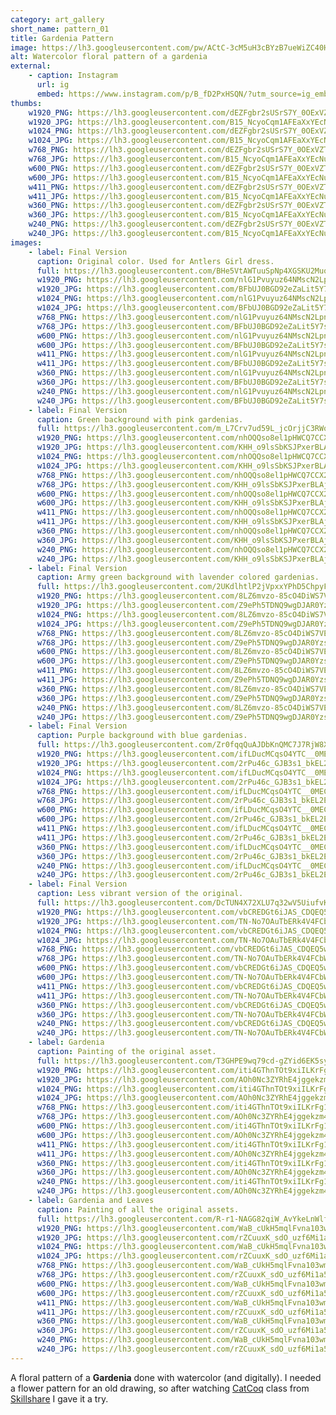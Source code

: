 ```yaml
---
category: art_gallery
short_name: pattern_01
title: Gardenia Pattern
image: https://lh3.googleusercontent.com/pw/ACtC-3cM5uH3cBYzB7ueWiZC40HmmyQd-VKJh84hPpPLcG5cXKqHKLkFrg0Lcep0dl6tdDDLsVEIdXJVnP0a9LpVI3BvBH95cpzVcwNyktLvCK8l6qpYabGJ_oy_fTgF6xWuUUMV_dk_R1lIFPA9bvvnZOOj=w1200-h630-no?authuser=0
alt: Watercolor floral pattern of a gardenia
external:
    - caption: Instagram
      url: ig
      embed: https://www.instagram.com/p/B_fD2PxHSQN/?utm_source=ig_embed&amp;utm_campaign=loading
thumbs:
    w1920_PNG: https://lh3.googleusercontent.com/dEZFgbr2sUSrS7Y_0OExVZT9U8Fh8CSYrR009sWjqLP7NjZLcsEzZA-RMBz1YM0q11Hu9uvRugAgJZCo42P_0Qjr5museYuZJJnwbHICEcb3pdkljYqhzLg80jf9JatyUDm-j9Yi_Q=w355
    w1920_JPG: https://lh3.googleusercontent.com/B15_NcyoCqm1AFEaXxYEcNuTRKalsi0_0Vtjm8yrkH8t6y7nckd771kZ0fAhb4IbWcQgRWZOfu4xAK3DnAGcpzECb6TQwjEGlaMi0TLNaODX46qmYCGGHAtmeAfVHK8UDbfPLci10w=w355
    w1024_PNG: https://lh3.googleusercontent.com/dEZFgbr2sUSrS7Y_0OExVZT9U8Fh8CSYrR009sWjqLP7NjZLcsEzZA-RMBz1YM0q11Hu9uvRugAgJZCo42P_0Qjr5museYuZJJnwbHICEcb3pdkljYqhzLg80jf9JatyUDm-j9Yi_Q=w284
    w1024_JPG: https://lh3.googleusercontent.com/B15_NcyoCqm1AFEaXxYEcNuTRKalsi0_0Vtjm8yrkH8t6y7nckd771kZ0fAhb4IbWcQgRWZOfu4xAK3DnAGcpzECb6TQwjEGlaMi0TLNaODX46qmYCGGHAtmeAfVHK8UDbfPLci10w=w284
    w768_PNG: https://lh3.googleusercontent.com/dEZFgbr2sUSrS7Y_0OExVZT9U8Fh8CSYrR009sWjqLP7NjZLcsEzZA-RMBz1YM0q11Hu9uvRugAgJZCo42P_0Qjr5museYuZJJnwbHICEcb3pdkljYqhzLg80jf9JatyUDm-j9Yi_Q=w213
    w768_JPG: https://lh3.googleusercontent.com/B15_NcyoCqm1AFEaXxYEcNuTRKalsi0_0Vtjm8yrkH8t6y7nckd771kZ0fAhb4IbWcQgRWZOfu4xAK3DnAGcpzECb6TQwjEGlaMi0TLNaODX46qmYCGGHAtmeAfVHK8UDbfPLci10w=w213
    w600_PNG: https://lh3.googleusercontent.com/dEZFgbr2sUSrS7Y_0OExVZT9U8Fh8CSYrR009sWjqLP7NjZLcsEzZA-RMBz1YM0q11Hu9uvRugAgJZCo42P_0Qjr5museYuZJJnwbHICEcb3pdkljYqhzLg80jf9JatyUDm-j9Yi_Q=w166
    w600_JPG: https://lh3.googleusercontent.com/B15_NcyoCqm1AFEaXxYEcNuTRKalsi0_0Vtjm8yrkH8t6y7nckd771kZ0fAhb4IbWcQgRWZOfu4xAK3DnAGcpzECb6TQwjEGlaMi0TLNaODX46qmYCGGHAtmeAfVHK8UDbfPLci10w=w166
    w411_PNG: https://lh3.googleusercontent.com/dEZFgbr2sUSrS7Y_0OExVZT9U8Fh8CSYrR009sWjqLP7NjZLcsEzZA-RMBz1YM0q11Hu9uvRugAgJZCo42P_0Qjr5museYuZJJnwbHICEcb3pdkljYqhzLg80jf9JatyUDm-j9Yi_Q=w114
    w411_JPG: https://lh3.googleusercontent.com/B15_NcyoCqm1AFEaXxYEcNuTRKalsi0_0Vtjm8yrkH8t6y7nckd771kZ0fAhb4IbWcQgRWZOfu4xAK3DnAGcpzECb6TQwjEGlaMi0TLNaODX46qmYCGGHAtmeAfVHK8UDbfPLci10w=w114
    w360_PNG: https://lh3.googleusercontent.com/dEZFgbr2sUSrS7Y_0OExVZT9U8Fh8CSYrR009sWjqLP7NjZLcsEzZA-RMBz1YM0q11Hu9uvRugAgJZCo42P_0Qjr5museYuZJJnwbHICEcb3pdkljYqhzLg80jf9JatyUDm-j9Yi_Q=w100
    w360_JPG: https://lh3.googleusercontent.com/B15_NcyoCqm1AFEaXxYEcNuTRKalsi0_0Vtjm8yrkH8t6y7nckd771kZ0fAhb4IbWcQgRWZOfu4xAK3DnAGcpzECb6TQwjEGlaMi0TLNaODX46qmYCGGHAtmeAfVHK8UDbfPLci10w=w100
    w240_PNG: https://lh3.googleusercontent.com/dEZFgbr2sUSrS7Y_0OExVZT9U8Fh8CSYrR009sWjqLP7NjZLcsEzZA-RMBz1YM0q11Hu9uvRugAgJZCo42P_0Qjr5museYuZJJnwbHICEcb3pdkljYqhzLg80jf9JatyUDm-j9Yi_Q=w66
    w240_JPG: https://lh3.googleusercontent.com/B15_NcyoCqm1AFEaXxYEcNuTRKalsi0_0Vtjm8yrkH8t6y7nckd771kZ0fAhb4IbWcQgRWZOfu4xAK3DnAGcpzECb6TQwjEGlaMi0TLNaODX46qmYCGGHAtmeAfVHK8UDbfPLci10w=w66
images:
    - label: Final Version
      caption: Original color. Used for Antlers Girl dress.
      full: https://lh3.googleusercontent.com/BHe5VtAWTuuSpNp4XGSKU2MuoNHASNq8VNiIYatOfdiJaFswsgkB2nIC3PavlWys_UHGz1u9ydpnN5SWsLmNGrc8X3pMVILrRvjLZSbIAVuCcTD6T9mzfh9rzdJzrem7sR-hdvh7Hw=w1080-h1080
      w1920_PNG: https://lh3.googleusercontent.com/nlG1Pvuyuz64NMscN2LpnHXHVRIDXXSVg1ltvqxwmdb01RK0NA94e9_ln4UdH40xC8hoHBzYXUbvi7WrC1IwJ9ikJO85FGL19Vt7rTbF34rT6NsJWgd3bREot9CwKkkB_LoDyZn3eA=w850
      w1920_JPG: https://lh3.googleusercontent.com/BFbUJ0BGD92eZaLit5Y7szHSNsIEZDwU37WEWLG0xcHDUyGxn1TV7vskvzjja4xdVUvQLbXlrtOWLmDxhzbUQj9MusA0bnVfT-aZOyn2HATA39qyYyn_fjdgig-k24UZgBxjaLYjzA=w850
      w1024_PNG: https://lh3.googleusercontent.com/nlG1Pvuyuz64NMscN2LpnHXHVRIDXXSVg1ltvqxwmdb01RK0NA94e9_ln4UdH40xC8hoHBzYXUbvi7WrC1IwJ9ikJO85FGL19Vt7rTbF34rT6NsJWgd3bREot9CwKkkB_LoDyZn3eA=w711
      w1024_JPG: https://lh3.googleusercontent.com/BFbUJ0BGD92eZaLit5Y7szHSNsIEZDwU37WEWLG0xcHDUyGxn1TV7vskvzjja4xdVUvQLbXlrtOWLmDxhzbUQj9MusA0bnVfT-aZOyn2HATA39qyYyn_fjdgig-k24UZgBxjaLYjzA=w711
      w768_PNG: https://lh3.googleusercontent.com/nlG1Pvuyuz64NMscN2LpnHXHVRIDXXSVg1ltvqxwmdb01RK0NA94e9_ln4UdH40xC8hoHBzYXUbvi7WrC1IwJ9ikJO85FGL19Vt7rTbF34rT6NsJWgd3bREot9CwKkkB_LoDyZn3eA=w533
      w768_JPG: https://lh3.googleusercontent.com/BFbUJ0BGD92eZaLit5Y7szHSNsIEZDwU37WEWLG0xcHDUyGxn1TV7vskvzjja4xdVUvQLbXlrtOWLmDxhzbUQj9MusA0bnVfT-aZOyn2HATA39qyYyn_fjdgig-k24UZgBxjaLYjzA=w533
      w600_PNG: https://lh3.googleusercontent.com/nlG1Pvuyuz64NMscN2LpnHXHVRIDXXSVg1ltvqxwmdb01RK0NA94e9_ln4UdH40xC8hoHBzYXUbvi7WrC1IwJ9ikJO85FGL19Vt7rTbF34rT6NsJWgd3bREot9CwKkkB_LoDyZn3eA=w416
      w600_JPG: https://lh3.googleusercontent.com/BFbUJ0BGD92eZaLit5Y7szHSNsIEZDwU37WEWLG0xcHDUyGxn1TV7vskvzjja4xdVUvQLbXlrtOWLmDxhzbUQj9MusA0bnVfT-aZOyn2HATA39qyYyn_fjdgig-k24UZgBxjaLYjzA=w416
      w411_PNG: https://lh3.googleusercontent.com/nlG1Pvuyuz64NMscN2LpnHXHVRIDXXSVg1ltvqxwmdb01RK0NA94e9_ln4UdH40xC8hoHBzYXUbvi7WrC1IwJ9ikJO85FGL19Vt7rTbF34rT6NsJWgd3bREot9CwKkkB_LoDyZn3eA=w285
      w411_JPG: https://lh3.googleusercontent.com/BFbUJ0BGD92eZaLit5Y7szHSNsIEZDwU37WEWLG0xcHDUyGxn1TV7vskvzjja4xdVUvQLbXlrtOWLmDxhzbUQj9MusA0bnVfT-aZOyn2HATA39qyYyn_fjdgig-k24UZgBxjaLYjzA=w285
      w360_PNG: https://lh3.googleusercontent.com/nlG1Pvuyuz64NMscN2LpnHXHVRIDXXSVg1ltvqxwmdb01RK0NA94e9_ln4UdH40xC8hoHBzYXUbvi7WrC1IwJ9ikJO85FGL19Vt7rTbF34rT6NsJWgd3bREot9CwKkkB_LoDyZn3eA=w250
      w360_JPG: https://lh3.googleusercontent.com/BFbUJ0BGD92eZaLit5Y7szHSNsIEZDwU37WEWLG0xcHDUyGxn1TV7vskvzjja4xdVUvQLbXlrtOWLmDxhzbUQj9MusA0bnVfT-aZOyn2HATA39qyYyn_fjdgig-k24UZgBxjaLYjzA=w250
      w240_PNG: https://lh3.googleusercontent.com/nlG1Pvuyuz64NMscN2LpnHXHVRIDXXSVg1ltvqxwmdb01RK0NA94e9_ln4UdH40xC8hoHBzYXUbvi7WrC1IwJ9ikJO85FGL19Vt7rTbF34rT6NsJWgd3bREot9CwKkkB_LoDyZn3eA=w166
      w240_JPG: https://lh3.googleusercontent.com/BFbUJ0BGD92eZaLit5Y7szHSNsIEZDwU37WEWLG0xcHDUyGxn1TV7vskvzjja4xdVUvQLbXlrtOWLmDxhzbUQj9MusA0bnVfT-aZOyn2HATA39qyYyn_fjdgig-k24UZgBxjaLYjzA=w166
    - label: Final Version
      caption: Green background with pink gardenias.
      full: https://lh3.googleusercontent.com/m_L7Crv7ud59L_jcOrjjC3RWoMB1R7-CfbclWOSCMPwCYJNJdKxZZQTfVRls8P62G3B5i_3aKoEG50uYoLltqIjCKrH5Cc0iNbE54VNZVtnJbBGVY8SoVCQpxliD5hYzTy4C5KhWVA=w1080-h1080
      w1920_PNG: https://lh3.googleusercontent.com/nhOQQso8el1pHWCQ7CCX2_z5n2I50ryP2SY4oeo9U8NY8veuZiP2VYaPvtbkzAVjJVxrrOMvCfYxEG2OOc0ZPVcOYkU9J_RuXU3Qm-eGao2s1HYSp8EjJ7cU5bhrTloH7EA6g90rSw=w850
      w1920_JPG: https://lh3.googleusercontent.com/KHH_o9lsSbKSJPxerBLAjIn8x1TQ5v4MRbzZdigFyApk6ux4JEZmR5nzTPM_isZeqpdYeiaEkWXS_CUVZ7QPo0CwOQyNOqSMl2kX1j8SfeESPMN5WJsg0oIMgXND5x_Hv4RsBkkAAA=w850
      w1024_PNG: https://lh3.googleusercontent.com/nhOQQso8el1pHWCQ7CCX2_z5n2I50ryP2SY4oeo9U8NY8veuZiP2VYaPvtbkzAVjJVxrrOMvCfYxEG2OOc0ZPVcOYkU9J_RuXU3Qm-eGao2s1HYSp8EjJ7cU5bhrTloH7EA6g90rSw=w711
      w1024_JPG: https://lh3.googleusercontent.com/KHH_o9lsSbKSJPxerBLAjIn8x1TQ5v4MRbzZdigFyApk6ux4JEZmR5nzTPM_isZeqpdYeiaEkWXS_CUVZ7QPo0CwOQyNOqSMl2kX1j8SfeESPMN5WJsg0oIMgXND5x_Hv4RsBkkAAA=w711
      w768_PNG: https://lh3.googleusercontent.com/nhOQQso8el1pHWCQ7CCX2_z5n2I50ryP2SY4oeo9U8NY8veuZiP2VYaPvtbkzAVjJVxrrOMvCfYxEG2OOc0ZPVcOYkU9J_RuXU3Qm-eGao2s1HYSp8EjJ7cU5bhrTloH7EA6g90rSw=w533
      w768_JPG: https://lh3.googleusercontent.com/KHH_o9lsSbKSJPxerBLAjIn8x1TQ5v4MRbzZdigFyApk6ux4JEZmR5nzTPM_isZeqpdYeiaEkWXS_CUVZ7QPo0CwOQyNOqSMl2kX1j8SfeESPMN5WJsg0oIMgXND5x_Hv4RsBkkAAA=w533
      w600_PNG: https://lh3.googleusercontent.com/nhOQQso8el1pHWCQ7CCX2_z5n2I50ryP2SY4oeo9U8NY8veuZiP2VYaPvtbkzAVjJVxrrOMvCfYxEG2OOc0ZPVcOYkU9J_RuXU3Qm-eGao2s1HYSp8EjJ7cU5bhrTloH7EA6g90rSw=w416
      w600_JPG: https://lh3.googleusercontent.com/KHH_o9lsSbKSJPxerBLAjIn8x1TQ5v4MRbzZdigFyApk6ux4JEZmR5nzTPM_isZeqpdYeiaEkWXS_CUVZ7QPo0CwOQyNOqSMl2kX1j8SfeESPMN5WJsg0oIMgXND5x_Hv4RsBkkAAA=w416
      w411_PNG: https://lh3.googleusercontent.com/nhOQQso8el1pHWCQ7CCX2_z5n2I50ryP2SY4oeo9U8NY8veuZiP2VYaPvtbkzAVjJVxrrOMvCfYxEG2OOc0ZPVcOYkU9J_RuXU3Qm-eGao2s1HYSp8EjJ7cU5bhrTloH7EA6g90rSw=w285
      w411_JPG: https://lh3.googleusercontent.com/KHH_o9lsSbKSJPxerBLAjIn8x1TQ5v4MRbzZdigFyApk6ux4JEZmR5nzTPM_isZeqpdYeiaEkWXS_CUVZ7QPo0CwOQyNOqSMl2kX1j8SfeESPMN5WJsg0oIMgXND5x_Hv4RsBkkAAA=w285
      w360_PNG: https://lh3.googleusercontent.com/nhOQQso8el1pHWCQ7CCX2_z5n2I50ryP2SY4oeo9U8NY8veuZiP2VYaPvtbkzAVjJVxrrOMvCfYxEG2OOc0ZPVcOYkU9J_RuXU3Qm-eGao2s1HYSp8EjJ7cU5bhrTloH7EA6g90rSw=w250
      w360_JPG: https://lh3.googleusercontent.com/KHH_o9lsSbKSJPxerBLAjIn8x1TQ5v4MRbzZdigFyApk6ux4JEZmR5nzTPM_isZeqpdYeiaEkWXS_CUVZ7QPo0CwOQyNOqSMl2kX1j8SfeESPMN5WJsg0oIMgXND5x_Hv4RsBkkAAA=w250
      w240_PNG: https://lh3.googleusercontent.com/nhOQQso8el1pHWCQ7CCX2_z5n2I50ryP2SY4oeo9U8NY8veuZiP2VYaPvtbkzAVjJVxrrOMvCfYxEG2OOc0ZPVcOYkU9J_RuXU3Qm-eGao2s1HYSp8EjJ7cU5bhrTloH7EA6g90rSw=w166
      w240_JPG: https://lh3.googleusercontent.com/KHH_o9lsSbKSJPxerBLAjIn8x1TQ5v4MRbzZdigFyApk6ux4JEZmR5nzTPM_isZeqpdYeiaEkWXS_CUVZ7QPo0CwOQyNOqSMl2kX1j8SfeESPMN5WJsg0oIMgXND5x_Hv4RsBkkAAA=w166
    - label: Final Version
      caption: Army green background with lavender colored gardenias.
      full: https://lh3.googleusercontent.com/2UKdlhtlP2jVpxxYPhD5ChpyFJTugmTOIFXeljBsh5n6vwQcRmezI9hI-ltgrJCgbteKXKYUmFt6UQn_lXd3mt1YrDyQ47NxqkgnycgjluHGnNv-2MMk4DHU0LC6LwPQ5rnj8vxlng=w1080-h1080
      w1920_PNG: https://lh3.googleusercontent.com/8LZ6mvzo-85cO4DiWS7VE3Jm3cu8jCMJL7RKs-fa7iJXs-SuyBy9rucCUE5nzD_YVePxSe5ACyCUXir4kl7cpzRR7V-Nn_Tah8EQztZmeKJrApOGNujEpgX_Whw7PfhIwEfu5QI8rg=w850
      w1920_JPG: https://lh3.googleusercontent.com/Z9ePh5TDNQ9wgDJAR0YzsmhX-rydOoDNHqWcTwB388SkHq2daUAIfvldXGdspj5jeOv5_9Dav3X9JSDXqDq2jPpESxcZ0Ecw1-V30zDVwUU1Es6KOJH9Wu3AUldoveVq9gZNGq4Eow=w850
      w1024_PNG: https://lh3.googleusercontent.com/8LZ6mvzo-85cO4DiWS7VE3Jm3cu8jCMJL7RKs-fa7iJXs-SuyBy9rucCUE5nzD_YVePxSe5ACyCUXir4kl7cpzRR7V-Nn_Tah8EQztZmeKJrApOGNujEpgX_Whw7PfhIwEfu5QI8rg=w711
      w1024_JPG: https://lh3.googleusercontent.com/Z9ePh5TDNQ9wgDJAR0YzsmhX-rydOoDNHqWcTwB388SkHq2daUAIfvldXGdspj5jeOv5_9Dav3X9JSDXqDq2jPpESxcZ0Ecw1-V30zDVwUU1Es6KOJH9Wu3AUldoveVq9gZNGq4Eow=w711
      w768_PNG: https://lh3.googleusercontent.com/8LZ6mvzo-85cO4DiWS7VE3Jm3cu8jCMJL7RKs-fa7iJXs-SuyBy9rucCUE5nzD_YVePxSe5ACyCUXir4kl7cpzRR7V-Nn_Tah8EQztZmeKJrApOGNujEpgX_Whw7PfhIwEfu5QI8rg=w533
      w768_JPG: https://lh3.googleusercontent.com/Z9ePh5TDNQ9wgDJAR0YzsmhX-rydOoDNHqWcTwB388SkHq2daUAIfvldXGdspj5jeOv5_9Dav3X9JSDXqDq2jPpESxcZ0Ecw1-V30zDVwUU1Es6KOJH9Wu3AUldoveVq9gZNGq4Eow=w533
      w600_PNG: https://lh3.googleusercontent.com/8LZ6mvzo-85cO4DiWS7VE3Jm3cu8jCMJL7RKs-fa7iJXs-SuyBy9rucCUE5nzD_YVePxSe5ACyCUXir4kl7cpzRR7V-Nn_Tah8EQztZmeKJrApOGNujEpgX_Whw7PfhIwEfu5QI8rg=w416
      w600_JPG: https://lh3.googleusercontent.com/Z9ePh5TDNQ9wgDJAR0YzsmhX-rydOoDNHqWcTwB388SkHq2daUAIfvldXGdspj5jeOv5_9Dav3X9JSDXqDq2jPpESxcZ0Ecw1-V30zDVwUU1Es6KOJH9Wu3AUldoveVq9gZNGq4Eow=w416
      w411_PNG: https://lh3.googleusercontent.com/8LZ6mvzo-85cO4DiWS7VE3Jm3cu8jCMJL7RKs-fa7iJXs-SuyBy9rucCUE5nzD_YVePxSe5ACyCUXir4kl7cpzRR7V-Nn_Tah8EQztZmeKJrApOGNujEpgX_Whw7PfhIwEfu5QI8rg=w285
      w411_JPG: https://lh3.googleusercontent.com/Z9ePh5TDNQ9wgDJAR0YzsmhX-rydOoDNHqWcTwB388SkHq2daUAIfvldXGdspj5jeOv5_9Dav3X9JSDXqDq2jPpESxcZ0Ecw1-V30zDVwUU1Es6KOJH9Wu3AUldoveVq9gZNGq4Eow=w285
      w360_PNG: https://lh3.googleusercontent.com/8LZ6mvzo-85cO4DiWS7VE3Jm3cu8jCMJL7RKs-fa7iJXs-SuyBy9rucCUE5nzD_YVePxSe5ACyCUXir4kl7cpzRR7V-Nn_Tah8EQztZmeKJrApOGNujEpgX_Whw7PfhIwEfu5QI8rg=w250
      w360_JPG: https://lh3.googleusercontent.com/Z9ePh5TDNQ9wgDJAR0YzsmhX-rydOoDNHqWcTwB388SkHq2daUAIfvldXGdspj5jeOv5_9Dav3X9JSDXqDq2jPpESxcZ0Ecw1-V30zDVwUU1Es6KOJH9Wu3AUldoveVq9gZNGq4Eow=w250
      w240_PNG: https://lh3.googleusercontent.com/8LZ6mvzo-85cO4DiWS7VE3Jm3cu8jCMJL7RKs-fa7iJXs-SuyBy9rucCUE5nzD_YVePxSe5ACyCUXir4kl7cpzRR7V-Nn_Tah8EQztZmeKJrApOGNujEpgX_Whw7PfhIwEfu5QI8rg=w166
      w240_JPG: https://lh3.googleusercontent.com/Z9ePh5TDNQ9wgDJAR0YzsmhX-rydOoDNHqWcTwB388SkHq2daUAIfvldXGdspj5jeOv5_9Dav3X9JSDXqDq2jPpESxcZ0Ecw1-V30zDVwUU1Es6KOJH9Wu3AUldoveVq9gZNGq4Eow=w166
    - label: Final Version
      caption: Purple background with blue gardenias.
      full: https://lh3.googleusercontent.com/Zr0fqqQuAJDbKnQMC7J7RjW8XgYH0bY8_lQynnU7aLx45nmIJynaXG6HHzgn5CdIn7ae_EGK5Twov24kFFp0udNAk0Dh_gKdJK11_P-94OuYxGJ1QnUlg55otd1jpKhc98dF027c1g=w1080-h1080
      w1920_PNG: https://lh3.googleusercontent.com/ifLDucMCqsO4YTC__0MEChGyG2r1B7_zBrN5bNuXNHomiwTsUNqkCUuB2EBA9ya-gTsc5adqfwZ0Mk5qQu3dzXPPg1c9tyqpwJozBBZnCNQsUDYMuDnSZqyrHn7C-dfp291xun9Eqw=w850
      w1920_JPG: https://lh3.googleusercontent.com/2rPu46c_GJB3s1_bkEL2EHytSfhKcb4qNaCkR5NdDm1Ejzv30V1AAUlQjwOg_2o57pSBrKhSvCJ6BDyyRzp5J5KnwIIls9Ndh_cE4WgdkRt0ofQXsBInnQxjrTKu9ON0Sq5VGp4FIA=w850
      w1024_PNG: https://lh3.googleusercontent.com/ifLDucMCqsO4YTC__0MEChGyG2r1B7_zBrN5bNuXNHomiwTsUNqkCUuB2EBA9ya-gTsc5adqfwZ0Mk5qQu3dzXPPg1c9tyqpwJozBBZnCNQsUDYMuDnSZqyrHn7C-dfp291xun9Eqw=w711
      w1024_JPG: https://lh3.googleusercontent.com/2rPu46c_GJB3s1_bkEL2EHytSfhKcb4qNaCkR5NdDm1Ejzv30V1AAUlQjwOg_2o57pSBrKhSvCJ6BDyyRzp5J5KnwIIls9Ndh_cE4WgdkRt0ofQXsBInnQxjrTKu9ON0Sq5VGp4FIA=w711
      w768_PNG: https://lh3.googleusercontent.com/ifLDucMCqsO4YTC__0MEChGyG2r1B7_zBrN5bNuXNHomiwTsUNqkCUuB2EBA9ya-gTsc5adqfwZ0Mk5qQu3dzXPPg1c9tyqpwJozBBZnCNQsUDYMuDnSZqyrHn7C-dfp291xun9Eqw=w533
      w768_JPG: https://lh3.googleusercontent.com/2rPu46c_GJB3s1_bkEL2EHytSfhKcb4qNaCkR5NdDm1Ejzv30V1AAUlQjwOg_2o57pSBrKhSvCJ6BDyyRzp5J5KnwIIls9Ndh_cE4WgdkRt0ofQXsBInnQxjrTKu9ON0Sq5VGp4FIA=w533
      w600_PNG: https://lh3.googleusercontent.com/ifLDucMCqsO4YTC__0MEChGyG2r1B7_zBrN5bNuXNHomiwTsUNqkCUuB2EBA9ya-gTsc5adqfwZ0Mk5qQu3dzXPPg1c9tyqpwJozBBZnCNQsUDYMuDnSZqyrHn7C-dfp291xun9Eqw=w416
      w600_JPG: https://lh3.googleusercontent.com/2rPu46c_GJB3s1_bkEL2EHytSfhKcb4qNaCkR5NdDm1Ejzv30V1AAUlQjwOg_2o57pSBrKhSvCJ6BDyyRzp5J5KnwIIls9Ndh_cE4WgdkRt0ofQXsBInnQxjrTKu9ON0Sq5VGp4FIA=w416
      w411_PNG: https://lh3.googleusercontent.com/ifLDucMCqsO4YTC__0MEChGyG2r1B7_zBrN5bNuXNHomiwTsUNqkCUuB2EBA9ya-gTsc5adqfwZ0Mk5qQu3dzXPPg1c9tyqpwJozBBZnCNQsUDYMuDnSZqyrHn7C-dfp291xun9Eqw=w285
      w411_JPG: https://lh3.googleusercontent.com/2rPu46c_GJB3s1_bkEL2EHytSfhKcb4qNaCkR5NdDm1Ejzv30V1AAUlQjwOg_2o57pSBrKhSvCJ6BDyyRzp5J5KnwIIls9Ndh_cE4WgdkRt0ofQXsBInnQxjrTKu9ON0Sq5VGp4FIA=w285
      w360_PNG: https://lh3.googleusercontent.com/ifLDucMCqsO4YTC__0MEChGyG2r1B7_zBrN5bNuXNHomiwTsUNqkCUuB2EBA9ya-gTsc5adqfwZ0Mk5qQu3dzXPPg1c9tyqpwJozBBZnCNQsUDYMuDnSZqyrHn7C-dfp291xun9Eqw=w250
      w360_JPG: https://lh3.googleusercontent.com/2rPu46c_GJB3s1_bkEL2EHytSfhKcb4qNaCkR5NdDm1Ejzv30V1AAUlQjwOg_2o57pSBrKhSvCJ6BDyyRzp5J5KnwIIls9Ndh_cE4WgdkRt0ofQXsBInnQxjrTKu9ON0Sq5VGp4FIA=w250
      w240_PNG: https://lh3.googleusercontent.com/ifLDucMCqsO4YTC__0MEChGyG2r1B7_zBrN5bNuXNHomiwTsUNqkCUuB2EBA9ya-gTsc5adqfwZ0Mk5qQu3dzXPPg1c9tyqpwJozBBZnCNQsUDYMuDnSZqyrHn7C-dfp291xun9Eqw=w166
      w240_JPG: https://lh3.googleusercontent.com/2rPu46c_GJB3s1_bkEL2EHytSfhKcb4qNaCkR5NdDm1Ejzv30V1AAUlQjwOg_2o57pSBrKhSvCJ6BDyyRzp5J5KnwIIls9Ndh_cE4WgdkRt0ofQXsBInnQxjrTKu9ON0Sq5VGp4FIA=w166
    - label: Final Version
      caption: Less vibrant version of the original.
      full: https://lh3.googleusercontent.com/DcTUN4X72XLU7q32wV5UiufvK7LRCAquhTZ3Hm5qQ4UN44xjlsjKTm40yTecVfrHxE_n5UIv739D4qiNQaE8fGtinM884mTVauYY6n49eT-wzQ-4kCjNX2d5f3B2UT2j2RW94KyenQ=w1080-h1080
      w1920_PNG: https://lh3.googleusercontent.com/vbCREDGt6iJAS_CDQEQ5wZKLsdE1BJMPzoog993FndLZIG6dPkwq9-3t0Su4Z6by4kT1TO4jsz5Sv9kGIqntdOng0imwVZjUgceDnS_aMPEDpDxmqISA4oh6Z9G7lpssw18d_mLDag=w850
      w1920_JPG: https://lh3.googleusercontent.com/TN-No7OAuTbERk4V4FCbWZvHgOKwfzWhtQhaGQi3SkA2EO4K0yZafsFNQ1UreuUJPiNBVvCVy0gbDn6TUy3rvNtoztZ72gQMTqFsMdY1w-bMSbXc7_EE7We8DxoMXQKdoduTJbf34g=w850
      w1024_PNG: https://lh3.googleusercontent.com/vbCREDGt6iJAS_CDQEQ5wZKLsdE1BJMPzoog993FndLZIG6dPkwq9-3t0Su4Z6by4kT1TO4jsz5Sv9kGIqntdOng0imwVZjUgceDnS_aMPEDpDxmqISA4oh6Z9G7lpssw18d_mLDag=w711
      w1024_JPG: https://lh3.googleusercontent.com/TN-No7OAuTbERk4V4FCbWZvHgOKwfzWhtQhaGQi3SkA2EO4K0yZafsFNQ1UreuUJPiNBVvCVy0gbDn6TUy3rvNtoztZ72gQMTqFsMdY1w-bMSbXc7_EE7We8DxoMXQKdoduTJbf34g=w711
      w768_PNG: https://lh3.googleusercontent.com/vbCREDGt6iJAS_CDQEQ5wZKLsdE1BJMPzoog993FndLZIG6dPkwq9-3t0Su4Z6by4kT1TO4jsz5Sv9kGIqntdOng0imwVZjUgceDnS_aMPEDpDxmqISA4oh6Z9G7lpssw18d_mLDag=w533
      w768_JPG: https://lh3.googleusercontent.com/TN-No7OAuTbERk4V4FCbWZvHgOKwfzWhtQhaGQi3SkA2EO4K0yZafsFNQ1UreuUJPiNBVvCVy0gbDn6TUy3rvNtoztZ72gQMTqFsMdY1w-bMSbXc7_EE7We8DxoMXQKdoduTJbf34g=w533
      w600_PNG: https://lh3.googleusercontent.com/vbCREDGt6iJAS_CDQEQ5wZKLsdE1BJMPzoog993FndLZIG6dPkwq9-3t0Su4Z6by4kT1TO4jsz5Sv9kGIqntdOng0imwVZjUgceDnS_aMPEDpDxmqISA4oh6Z9G7lpssw18d_mLDag=w416
      w600_JPG: https://lh3.googleusercontent.com/TN-No7OAuTbERk4V4FCbWZvHgOKwfzWhtQhaGQi3SkA2EO4K0yZafsFNQ1UreuUJPiNBVvCVy0gbDn6TUy3rvNtoztZ72gQMTqFsMdY1w-bMSbXc7_EE7We8DxoMXQKdoduTJbf34g=w416
      w411_PNG: https://lh3.googleusercontent.com/vbCREDGt6iJAS_CDQEQ5wZKLsdE1BJMPzoog993FndLZIG6dPkwq9-3t0Su4Z6by4kT1TO4jsz5Sv9kGIqntdOng0imwVZjUgceDnS_aMPEDpDxmqISA4oh6Z9G7lpssw18d_mLDag=w285
      w411_JPG: https://lh3.googleusercontent.com/TN-No7OAuTbERk4V4FCbWZvHgOKwfzWhtQhaGQi3SkA2EO4K0yZafsFNQ1UreuUJPiNBVvCVy0gbDn6TUy3rvNtoztZ72gQMTqFsMdY1w-bMSbXc7_EE7We8DxoMXQKdoduTJbf34g=w285
      w360_PNG: https://lh3.googleusercontent.com/vbCREDGt6iJAS_CDQEQ5wZKLsdE1BJMPzoog993FndLZIG6dPkwq9-3t0Su4Z6by4kT1TO4jsz5Sv9kGIqntdOng0imwVZjUgceDnS_aMPEDpDxmqISA4oh6Z9G7lpssw18d_mLDag=w250
      w360_JPG: https://lh3.googleusercontent.com/TN-No7OAuTbERk4V4FCbWZvHgOKwfzWhtQhaGQi3SkA2EO4K0yZafsFNQ1UreuUJPiNBVvCVy0gbDn6TUy3rvNtoztZ72gQMTqFsMdY1w-bMSbXc7_EE7We8DxoMXQKdoduTJbf34g=w250
      w240_PNG: https://lh3.googleusercontent.com/vbCREDGt6iJAS_CDQEQ5wZKLsdE1BJMPzoog993FndLZIG6dPkwq9-3t0Su4Z6by4kT1TO4jsz5Sv9kGIqntdOng0imwVZjUgceDnS_aMPEDpDxmqISA4oh6Z9G7lpssw18d_mLDag=w166
      w240_JPG: https://lh3.googleusercontent.com/TN-No7OAuTbERk4V4FCbWZvHgOKwfzWhtQhaGQi3SkA2EO4K0yZafsFNQ1UreuUJPiNBVvCVy0gbDn6TUy3rvNtoztZ72gQMTqFsMdY1w-bMSbXc7_EE7We8DxoMXQKdoduTJbf34g=w166
    - label: Gardenia
      caption: Painting of the original asset.
      full: https://lh3.googleusercontent.com/T3GHPE9wq79cd-gZYid6EK5syLCMygqY_gHDCNyYG1ZS_LuBAf3RT1jSayCEMfMt5l6T6WYmcTB8aVKd8fLykpWvOuB3uC8MhYH_iqgOtRyIBNT_NTfnTQMiaNreGXIcko3AD7GM7g=w1080-h1080
      w1920_PNG: https://lh3.googleusercontent.com/iti4GThnTOt9xiILKrFg1Lj0el1lP0gKZgaxxFkCBDmbBrFt92b9AMFHfTRXQ6nUWSZOvZI3w83cWPqQq4JhxT53q2qUHy9_s2rfngE96nuw6IeXwJpVfkut6CBuUCEl_EFerJNkTg=w850
      w1920_JPG: https://lh3.googleusercontent.com/AOh0Nc3ZYRhE4jggekzm4Bxdw6bXaNXLkEyFSv8wk3gXTqOxyHDaIEVU-M7-kDcEjaAW6xzKWDSy_ZIGLmUEdt2ZpIrS_wULrTSL-G-lvMe_BRFemgxcjDy5pZPQOC6VEjMuvGsECA=w850
      w1024_PNG: https://lh3.googleusercontent.com/iti4GThnTOt9xiILKrFg1Lj0el1lP0gKZgaxxFkCBDmbBrFt92b9AMFHfTRXQ6nUWSZOvZI3w83cWPqQq4JhxT53q2qUHy9_s2rfngE96nuw6IeXwJpVfkut6CBuUCEl_EFerJNkTg=w711
      w1024_JPG: https://lh3.googleusercontent.com/AOh0Nc3ZYRhE4jggekzm4Bxdw6bXaNXLkEyFSv8wk3gXTqOxyHDaIEVU-M7-kDcEjaAW6xzKWDSy_ZIGLmUEdt2ZpIrS_wULrTSL-G-lvMe_BRFemgxcjDy5pZPQOC6VEjMuvGsECA=w711
      w768_PNG: https://lh3.googleusercontent.com/iti4GThnTOt9xiILKrFg1Lj0el1lP0gKZgaxxFkCBDmbBrFt92b9AMFHfTRXQ6nUWSZOvZI3w83cWPqQq4JhxT53q2qUHy9_s2rfngE96nuw6IeXwJpVfkut6CBuUCEl_EFerJNkTg=w533
      w768_JPG: https://lh3.googleusercontent.com/AOh0Nc3ZYRhE4jggekzm4Bxdw6bXaNXLkEyFSv8wk3gXTqOxyHDaIEVU-M7-kDcEjaAW6xzKWDSy_ZIGLmUEdt2ZpIrS_wULrTSL-G-lvMe_BRFemgxcjDy5pZPQOC6VEjMuvGsECA=w533
      w600_PNG: https://lh3.googleusercontent.com/iti4GThnTOt9xiILKrFg1Lj0el1lP0gKZgaxxFkCBDmbBrFt92b9AMFHfTRXQ6nUWSZOvZI3w83cWPqQq4JhxT53q2qUHy9_s2rfngE96nuw6IeXwJpVfkut6CBuUCEl_EFerJNkTg=w416
      w600_JPG: https://lh3.googleusercontent.com/AOh0Nc3ZYRhE4jggekzm4Bxdw6bXaNXLkEyFSv8wk3gXTqOxyHDaIEVU-M7-kDcEjaAW6xzKWDSy_ZIGLmUEdt2ZpIrS_wULrTSL-G-lvMe_BRFemgxcjDy5pZPQOC6VEjMuvGsECA=w416
      w411_PNG: https://lh3.googleusercontent.com/iti4GThnTOt9xiILKrFg1Lj0el1lP0gKZgaxxFkCBDmbBrFt92b9AMFHfTRXQ6nUWSZOvZI3w83cWPqQq4JhxT53q2qUHy9_s2rfngE96nuw6IeXwJpVfkut6CBuUCEl_EFerJNkTg=w285
      w411_JPG: https://lh3.googleusercontent.com/AOh0Nc3ZYRhE4jggekzm4Bxdw6bXaNXLkEyFSv8wk3gXTqOxyHDaIEVU-M7-kDcEjaAW6xzKWDSy_ZIGLmUEdt2ZpIrS_wULrTSL-G-lvMe_BRFemgxcjDy5pZPQOC6VEjMuvGsECA=w285
      w360_PNG: https://lh3.googleusercontent.com/iti4GThnTOt9xiILKrFg1Lj0el1lP0gKZgaxxFkCBDmbBrFt92b9AMFHfTRXQ6nUWSZOvZI3w83cWPqQq4JhxT53q2qUHy9_s2rfngE96nuw6IeXwJpVfkut6CBuUCEl_EFerJNkTg=w250
      w360_JPG: https://lh3.googleusercontent.com/AOh0Nc3ZYRhE4jggekzm4Bxdw6bXaNXLkEyFSv8wk3gXTqOxyHDaIEVU-M7-kDcEjaAW6xzKWDSy_ZIGLmUEdt2ZpIrS_wULrTSL-G-lvMe_BRFemgxcjDy5pZPQOC6VEjMuvGsECA=w250
      w240_PNG: https://lh3.googleusercontent.com/iti4GThnTOt9xiILKrFg1Lj0el1lP0gKZgaxxFkCBDmbBrFt92b9AMFHfTRXQ6nUWSZOvZI3w83cWPqQq4JhxT53q2qUHy9_s2rfngE96nuw6IeXwJpVfkut6CBuUCEl_EFerJNkTg=w166
      w240_JPG: https://lh3.googleusercontent.com/AOh0Nc3ZYRhE4jggekzm4Bxdw6bXaNXLkEyFSv8wk3gXTqOxyHDaIEVU-M7-kDcEjaAW6xzKWDSy_ZIGLmUEdt2ZpIrS_wULrTSL-G-lvMe_BRFemgxcjDy5pZPQOC6VEjMuvGsECA=w166
    - label: Gardenia and Leaves
      caption: Painting of all the original assets.
      full: https://lh3.googleusercontent.com/R-r1-NAGG82qiW_AvYkeLnWlfUq2DoHxbSHT38jqIFTTi3ZWbQUkAVEJi3jmmHS6wbFE6WmW88V9lFoG93XehkDmtryVjZxF2PnLZXOzx56XfmP6SfDnRnpOMZFNxRVEprdX4EqDAA=w1080-h1080
      w1920_PNG: https://lh3.googleusercontent.com/WaB_cUkH5mqlFvna103wmv2D607YrXong3fl8mFLNPZyX8l8R1syY2iPSDuGVSQJ6D5pRAssnVYgviWvTUxW3-GTgt6ZFKNavVrciHcH_FV4YuJWQQCQfKMk9qddWy64cO9T3fnmHw=w850
      w1920_JPG: https://lh3.googleusercontent.com/rZCuuxK_sdO_uzf6Mi1a5knUWhyPogJuSgJaHZfQeYHVLt5rjDEEyFlNb0aMtqV5MHswE3KD0lj1gmSrud2u_adwnG8YP1LXbD6kM7yfQaaZREKEY8X2dVOymLed5cxe0KBolylr0w=w850
      w1024_PNG: https://lh3.googleusercontent.com/WaB_cUkH5mqlFvna103wmv2D607YrXong3fl8mFLNPZyX8l8R1syY2iPSDuGVSQJ6D5pRAssnVYgviWvTUxW3-GTgt6ZFKNavVrciHcH_FV4YuJWQQCQfKMk9qddWy64cO9T3fnmHw=w711
      w1024_JPG: https://lh3.googleusercontent.com/rZCuuxK_sdO_uzf6Mi1a5knUWhyPogJuSgJaHZfQeYHVLt5rjDEEyFlNb0aMtqV5MHswE3KD0lj1gmSrud2u_adwnG8YP1LXbD6kM7yfQaaZREKEY8X2dVOymLed5cxe0KBolylr0w=w711
      w768_PNG: https://lh3.googleusercontent.com/WaB_cUkH5mqlFvna103wmv2D607YrXong3fl8mFLNPZyX8l8R1syY2iPSDuGVSQJ6D5pRAssnVYgviWvTUxW3-GTgt6ZFKNavVrciHcH_FV4YuJWQQCQfKMk9qddWy64cO9T3fnmHw=w533
      w768_JPG: https://lh3.googleusercontent.com/rZCuuxK_sdO_uzf6Mi1a5knUWhyPogJuSgJaHZfQeYHVLt5rjDEEyFlNb0aMtqV5MHswE3KD0lj1gmSrud2u_adwnG8YP1LXbD6kM7yfQaaZREKEY8X2dVOymLed5cxe0KBolylr0w=w533
      w600_PNG: https://lh3.googleusercontent.com/WaB_cUkH5mqlFvna103wmv2D607YrXong3fl8mFLNPZyX8l8R1syY2iPSDuGVSQJ6D5pRAssnVYgviWvTUxW3-GTgt6ZFKNavVrciHcH_FV4YuJWQQCQfKMk9qddWy64cO9T3fnmHw=w416
      w600_JPG: https://lh3.googleusercontent.com/rZCuuxK_sdO_uzf6Mi1a5knUWhyPogJuSgJaHZfQeYHVLt5rjDEEyFlNb0aMtqV5MHswE3KD0lj1gmSrud2u_adwnG8YP1LXbD6kM7yfQaaZREKEY8X2dVOymLed5cxe0KBolylr0w=w416
      w411_PNG: https://lh3.googleusercontent.com/WaB_cUkH5mqlFvna103wmv2D607YrXong3fl8mFLNPZyX8l8R1syY2iPSDuGVSQJ6D5pRAssnVYgviWvTUxW3-GTgt6ZFKNavVrciHcH_FV4YuJWQQCQfKMk9qddWy64cO9T3fnmHw=w285
      w411_JPG: https://lh3.googleusercontent.com/rZCuuxK_sdO_uzf6Mi1a5knUWhyPogJuSgJaHZfQeYHVLt5rjDEEyFlNb0aMtqV5MHswE3KD0lj1gmSrud2u_adwnG8YP1LXbD6kM7yfQaaZREKEY8X2dVOymLed5cxe0KBolylr0w=w285
      w360_PNG: https://lh3.googleusercontent.com/WaB_cUkH5mqlFvna103wmv2D607YrXong3fl8mFLNPZyX8l8R1syY2iPSDuGVSQJ6D5pRAssnVYgviWvTUxW3-GTgt6ZFKNavVrciHcH_FV4YuJWQQCQfKMk9qddWy64cO9T3fnmHw=w250
      w360_JPG: https://lh3.googleusercontent.com/rZCuuxK_sdO_uzf6Mi1a5knUWhyPogJuSgJaHZfQeYHVLt5rjDEEyFlNb0aMtqV5MHswE3KD0lj1gmSrud2u_adwnG8YP1LXbD6kM7yfQaaZREKEY8X2dVOymLed5cxe0KBolylr0w=w250
      w240_PNG: https://lh3.googleusercontent.com/WaB_cUkH5mqlFvna103wmv2D607YrXong3fl8mFLNPZyX8l8R1syY2iPSDuGVSQJ6D5pRAssnVYgviWvTUxW3-GTgt6ZFKNavVrciHcH_FV4YuJWQQCQfKMk9qddWy64cO9T3fnmHw=w166
      w240_JPG: https://lh3.googleusercontent.com/rZCuuxK_sdO_uzf6Mi1a5knUWhyPogJuSgJaHZfQeYHVLt5rjDEEyFlNb0aMtqV5MHswE3KD0lj1gmSrud2u_adwnG8YP1LXbD6kM7yfQaaZREKEY8X2dVOymLed5cxe0KBolylr0w=w166
---
```


A floral pattern of a **Gardenia** done with watercolor (and digitally). I needed a flower pattern for an old drawing, so after watching [CatCoq](https://www.instagram.com/catcoq/) class from [Skillshare](https://www.skillshare.com/) I gave it a try.
